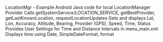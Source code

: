 LocationMgr - Example Android Java code for local LocationManager Provider
Calls getSystemService/LOCATION_SERVICE, getBestProvider, getLastKnownLocation, requestLocationUpdates
Gets and displays Lat, Lon, Accuracy, Altitude, Bearing, Provider (GPS), Speed, Time, Status
Provides User Settings for Time and Distance Intervals in menu_main.xml
Displays time using Date, SimpleDateFormat, format